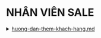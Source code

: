 # NHÂN VIÊN SALE



<details>

<summary><a data-mention href="huong-dan-them-khach-hang.md">huong-dan-them-khach-hang.md</a></summary>



</details>
